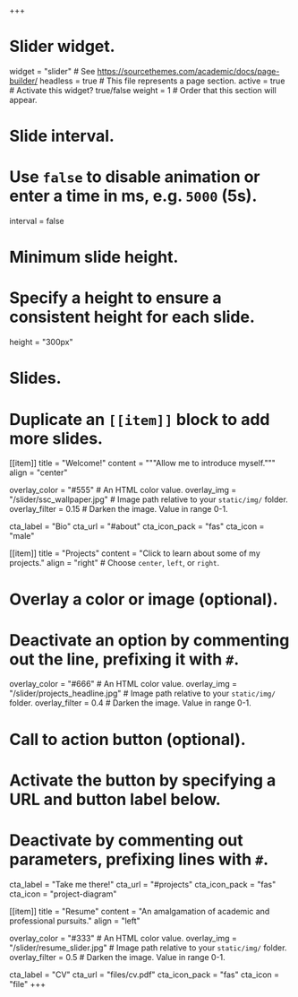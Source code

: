 +++
# Slider widget.
widget = "slider"  # See https://sourcethemes.com/academic/docs/page-builder/
headless = true  # This file represents a page section.
active = true  # Activate this widget? true/false
weight = 1  # Order that this section will appear.

# Slide interval.
# Use `false` to disable animation or enter a time in ms, e.g. `5000` (5s).
interval = false

# Minimum slide height.
# Specify a height to ensure a consistent height for each slide.
height = "300px"

# Slides.
# Duplicate an `[[item]]` block to add more slides.
[[item]]
  title = "Welcome!"
  content = """Allow me to introduce myself."""
  align = "center"

  overlay_color = "#555"  # An HTML color value.
  overlay_img = "/slider/ssc_wallpaper.jpg"  # Image path relative to your `static/img/` folder.
  overlay_filter = 0.15  # Darken the image. Value in range 0-1.

  cta_label = "Bio"
  cta_url = "#about"
  cta_icon_pack = "fas"
  cta_icon = "male"

[[item]]
  title = "Projects"
  content = "Click to learn about some of my projects."
  align = "right"  # Choose `center`, `left`, or `right`.

  # Overlay a color or image (optional).
  #   Deactivate an option by commenting out the line, prefixing it with `#`.
  overlay_color = "#666"  # An HTML color value.
  overlay_img = "/slider/projects_headline.jpg"  # Image path relative to your `static/img/` folder.
  overlay_filter = 0.4  # Darken the image. Value in range 0-1.



  # Call to action button (optional).
  #   Activate the button by specifying a URL and button label below.
  #   Deactivate by commenting out parameters, prefixing lines with `#`.
  cta_label = "Take me there!"
  cta_url = "#projects"
  cta_icon_pack = "fas"
  cta_icon = "project-diagram"

[[item]]
  title = "Resume"
  content = "An amalgamation of academic and professional pursuits."
  align = "left"

  overlay_color = "#333"  # An HTML color value.
  overlay_img = "/slider/resume_slider.jpg"  # Image path relative to your `static/img/` folder.
  overlay_filter = 0.5  # Darken the image. Value in range 0-1.

  cta_label = "CV"
  cta_url = "files/cv.pdf"
  cta_icon_pack = "fas"
  cta_icon = "file"
+++
